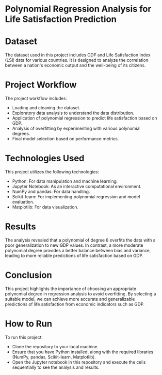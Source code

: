 <h1>Polynomial Regression Analysis for Life Satisfaction Prediction</h1>

<h1>Dataset</h1>
<p>The dataset used in this project includes GDP and Life Satisfaction Index (LSI) data for various countries. It is designed to analyze the correlation between a nation's economic output and the well-being of its citizens.</p>

<h1>Project Workflow</h1>
<p>The project workflow includes:
<ul>
    <li>Loading and cleaning the dataset.</li>
    <li>Exploratory data analysis to understand the data distribution.</li>
    <li>Application of polynomial regression to predict life satisfaction based on GDP.</li>
    <li>Analysis of overfitting by experimenting with various polynomial degrees.</li>
    <li>Final model selection based on performance metrics.</li>
</ul>
</p>

<h1>Technologies Used</h1>
<p>This project utilizes the following technologies:
<ul>
    <li>Python: For data manipulation and machine learning.</li>
    <li>Jupyter Notebook: As an interactive computational environment.</li>
    <li>NumPy and pandas: For data handling.</li>
    <li>Scikit-learn: For implementing polynomial regression and model evaluation.</li>
    <li>Matplotlib: For data visualization.</li>
</ul>
</p>

<h1>Results</h1>
<p>The analysis revealed that a polynomial of degree 8 overfits the data with a poor generalization to new GDP values. In contrast, a more moderate polynomial degree provides a better balance between bias and variance, leading to more reliable predictions of life satisfaction based on GDP.</p>

<h1>Conclusion</h1>
<p>This project highlights the importance of choosing an appropriate polynomial degree in regression analysis to avoid overfitting. By selecting a suitable model, we can achieve more accurate and generalizable predictions of life satisfaction from economic indicators such as GDP.</p>

<h1>How to Run</h1>
<p>To run this project:
<ul>
    <li>Clone the repository to your local machine.</li>
    <li>Ensure that you have Python installed, along with the required libraries (NumPy, pandas, Scikit-learn, Matplotlib).</li>
    <li>Open the Jupyter notebook in this repository and execute the cells sequentially to see the analysis and results.</li>
</ul>
</p>
